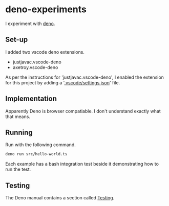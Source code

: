 # deno-experiments

I experiment with [deno](deno.land).

## Set-up

I added two vscode deno extensions.

- justjavac.vscode-deno
- axetroy.vscode-deno

As per the instructions for 'justjavac.vscode-deno', I enabled the extension for this project by adding a 
'[.vscode/settings.json](.vscode/settings.json)' file.

## Implementation

Apparently Deno is browser compatiable. I don't understand exactly what that means.

## Running

Run with the following command.

```bash
deno run src/hello-world.ts
```

Each example has a bash integration test beside it demonstrating how to run the test.

## Testing

The Deno manual contains a section called [Testing](https://deno.land/manual/testing).